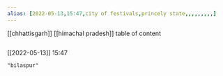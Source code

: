 ```yaml
---
alias: [2022-05-13,15:47,city of festivals,princely state,,,,,,,,,]
---
```

[[chhattisgarh]] [[himachal pradesh]]
table of content
```toc
```

[[2022-05-13]] 15:47

```query
"bilaspur"
```